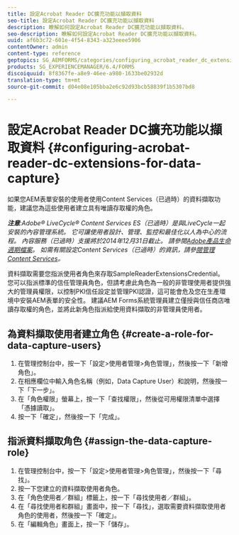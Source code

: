 ```yaml
---
title: 設定Acrobat Reader DC擴充功能以擷取資料
seo-title: 設定Acrobat Reader DC擴充功能以擷取資料
description: 瞭解如何設定Acrobat Reader DC擴充功能以擷取資料。
seo-description: 瞭解如何設定Acrobat Reader DC擴充功能以擷取資料。
uuid: af6b3c72-601e-4f54-8343-a323eeee5906
contentOwner: admin
content-type: reference
geptopics: SG_AEMFORMS/categories/configuring_acrobat_reader_dc_extensions
products: SG_EXPERIENCEMANAGER/6.4/FORMS
discoiquuid: 8f8367fe-a8e9-46ee-a980-1633be02932d
translation-type: tm+mt
source-git-commit: d04e08e105bba2e6c92d93bcb58839f1b5307bd8

---
```



# 設定Acrobat Reader DC擴充功能以擷取資料 {#configuring-acrobat-reader-dc-extensions-for-data-capture}

如果您AEM表單安裝的使用者使用Content Services（已過時）的資料擷取功能，建議您為這些使用者建立具有唯讀存取權的角色。

***注意&#x200B;**:Adobe® LiveCycle® Content Services ES（已過時）是與LiveCycle一起安裝的內容管理系統。 它可讓使用者設計、管理、監控和最佳化以人為中心的流程。 內容服務（已過時）支援將於2014年12月31日截止。 請參閱[Adobe產品生命週期檔案](https://www.adobe.com/support/products/enterprise/eol/eol_matrix.html)。 如需有關設定Content Services（已過時）的資訊，請參[閱管理Content Services](https://help.adobe.com/en_US/livecycle/9.0/admin_contentservices.pdf)。*

資料擷取需要您指派使用者角色來存取SampleReaderExtensionsCredential。 您可以指派標準的信任管理員角色，但請考慮此角色為一般的非管理使用者提供強大的管理員權限，以控制PKI信任設定並管理PKI認證，這可能會危及您在生產環境中安裝AEM表單的安全性。 建議AEM Forms系統管理員建立僅授與信任商店唯讀存取權的角色，並將此新角色指派給使用資料擷取的非管理員使用者。

## 為資料擷取使用者建立角色 {#create-a-role-for-data-capture-users}

1. 在管理控制台中，按一下「設定>使用者管理>角色管理」，然後按一下「新增角色」。
1. 在相應欄位中輸入角色名稱（例如，Data Capture User）和說明，然後按一下「下一步」。
1. 在「角色權限」螢幕上，按一下「查找權限」，然後從可用權限清單中選擇「憑據讀取」。
1. 按一下「確定」，然後按一下「完成」。

## 指派資料擷取角色 {#assign-the-data-capture-role}

1. 在管理控制台中，按一下「設定>使用者管理>角色管理」，然後按一下「尋找」。
1. 按一下您建立的資料擷取使用者角色。
1. 在「角色使用者／群組」標籤上，按一下「尋找使用者／群組」。
1. 在「尋找使用者和群組」畫面中，按一下「尋找」，選取需要資料擷取使用者角色的使用者，然後按一下「確定」。
1. 在「編輯角色」畫面上，按一下「儲存」。

